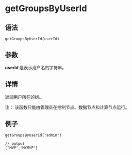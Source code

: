 # getGroupsByUserId

## 语法

`getGroupsByUserId(userId)`

## 参数

**userId** 是表示用户名的字符串。

## 详情

返回用户所在的组。

注： 该函数只能由管理员在控制节点、数据节点和计算节点运行。

## 例子

```
getGroupsByUserId("admin")

// output
["MVP","MYMVP"]
```


